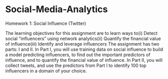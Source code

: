 # Social-Media-Analytics

Homework 1: Social Influence (Twitter)

The learning objectives for this assignment are to learn ways to(i)  Detect social “influencers” using network analytics(ii) Quantify the financial value of influence(iii) Identify and leverage influencers The assignment has two parts: I and II. In Part I, you will use training data on social influence to build a model predicting influencers, to find out the important predictors of influence, and to quantify the financial value of influence. In Part II, you will collect tweets, and use the predictors from Part I to identify 100 top influencers in a domain of your choice. 
